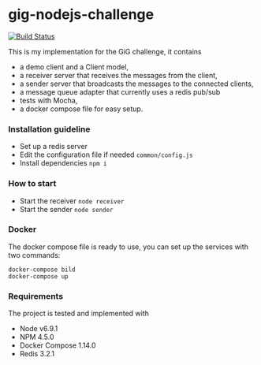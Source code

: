 # gig-nodejs-challenge

[![Build Status](https://travis-ci.org/festo/gig-nodejs-challenge.svg?branch=master)](https://travis-ci.org/festo/gig-nodejs-challenge)

This is my implementation for the GiG challenge, it contains   
- a demo client and a Client model,
- a receiver server that receives the messages from the client,
- a sender server that broadcasts the messages to the connected clients,
- a message queue adapter that currently uses a redis pub/sub
- tests with Mocha,
- a docker compose file for easy setup.

### Installation guideline

* Set up a redis server
* Edit the configuration file if needed 
   `common/config.js`
* Install dependencies
  `npm i`

### How to start
* Start the receiver
  `node receiver`
* Start the sender
 `node sender`
 
### Docker
The docker compose file is ready to use, you can set up the services with two commands:

```
docker-compose bild
docker-compose up
```
  
### Requirements
The project is tested and implemented with
- Node v6.9.1
- NPM 4.5.0
- Docker Compose 1.14.0
- Redis 3.2.1  